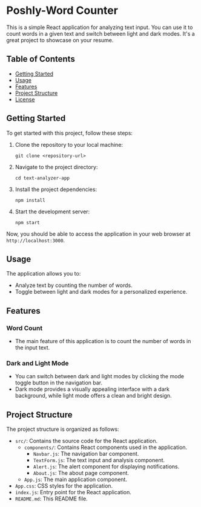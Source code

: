# Poshly-Word Counter

This is a simple React application for analyzing text input. You can use it to count words in a given text and switch between light and dark modes. It's a great project to showcase on your resume.

## Table of Contents
- [Getting Started](#getting-started)
- [Usage](#usage)
- [Features](#features)
- [Project Structure](#project-structure)
- [License](#license)

## Getting Started

To get started with this project, follow these steps:

1. Clone the repository to your local machine:

   ```shell
   git clone <repository-url>
   ```

2. Navigate to the project directory:

   ```shell
   cd text-analyzer-app
   ```

3. Install the project dependencies:

   ```shell
   npm install
   ```

4. Start the development server:

   ```shell
   npm start
   ```

Now, you should be able to access the application in your web browser at `http://localhost:3000`.

## Usage

The application allows you to:

- Analyze text by counting the number of words.
- Toggle between light and dark modes for a personalized experience.

## Features

### Word Count
- The main feature of this application is to count the number of words in the input text.

### Dark and Light Mode
- You can switch between dark and light modes by clicking the mode toggle button in the navigation bar.
- Dark mode provides a visually appealing interface with a dark background, while light mode offers a clean and bright design.

## Project Structure

The project structure is organized as follows:

- `src/`: Contains the source code for the React application.
  - `components/`: Contains React components used in the application.
    - `Navbar.js`: The navigation bar component.
    - `TextForm.js`: The text input and analysis component.
    - `Alert.js`: The alert component for displaying notifications.
    - `About.js`: The about page component.
  - `App.js`: The main application component.
- `App.css`: CSS styles for the application.
- `index.js`: Entry point for the React application.
- `README.md`: This README file.